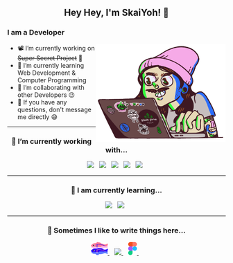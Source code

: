 <h2 align="center">Hey Hey, I'm SkaiYoh! 👋</h2>

### I am a Developer

<img align="right" alt="GIF" src="a62c047f-8369-493c-ab14-71ef51bebc55_rw_1200.gif" width="300">

- 📽️ I’m currently working on ~~Super Secret Project~~ 🤭  
- 🦆 I’m currently learning Web Development & Computer Programming  
- 👯 I’m collaborating with other Developers 😉  
- 💬 If you have any questions, don't message me directly 😅  
<!-- - 📬 How to reach me: <a href="https://discord.gg/skaiyoh">discord.gg/skaiyoh</a> -->
<!-- - ⚡ Fun fact: I'm Miata gang 🚗 -->

---

<h3 align="center">🔭 I’m currently working with...</h3>

<p align="center">
  <img src="https://img.shields.io/badge/python3-%233776AB.svg?&style=for-the-badge&logo=python&logoColor=white" />&nbsp;&nbsp;
  <img src="https://img.shields.io/badge/javascript-%23F7DF1E.svg?&style=for-the-badge&logo=javascript&logoColor=black" />&nbsp;&nbsp;
  <img src="https://img.shields.io/badge/php-%23777BB4.svg?&style=for-the-badge&logo=php&logoColor=white" />&nbsp;&nbsp; 
  <img src="https://img.shields.io/badge/html5-%23E34F26.svg?&style=for-the-badge&logo=html5&logoColor=white" />&nbsp;&nbsp;
  <img src="https://img.shields.io/badge/css3-%231572B6.svg?&style=for-the-badge&logo=css3&logoColor=white" />&nbsp;&nbsp;
</p>

---

<h3 align="center">🌱 I am currently learning...</h3>

<p align="center">
  <img src="https://img.shields.io/badge/java-%23E34F26.svg?&style=for-the-badge&logo=java&logoColor=white" />&nbsp;&nbsp;
  <img src="https://img.shields.io/badge/node.js-%23339933.svg?&style=for-the-badge&logo=node.js&logoColor=white" />&nbsp;&nbsp;
</p>

---

<h3 align="center">💬 Sometimes I like to write things here...</h3>

<p align="center">
 <a href="https://glitch.com">
   <img height="30" src="GlitchLogo_Color.svg" />
 </a>&nbsp;&nbsp;
 <a href="https://todoist.com/">
   <img height="30" src="https://www.svgrepo.com/show/354452/todoist-icon.svg" />
 </a>&nbsp;&nbsp;
 <a href="https://www.figma.com">
   <img height="30" src="figma-seeklogo.com.svg" />
 </a>&nbsp;&nbsp;
</p>

